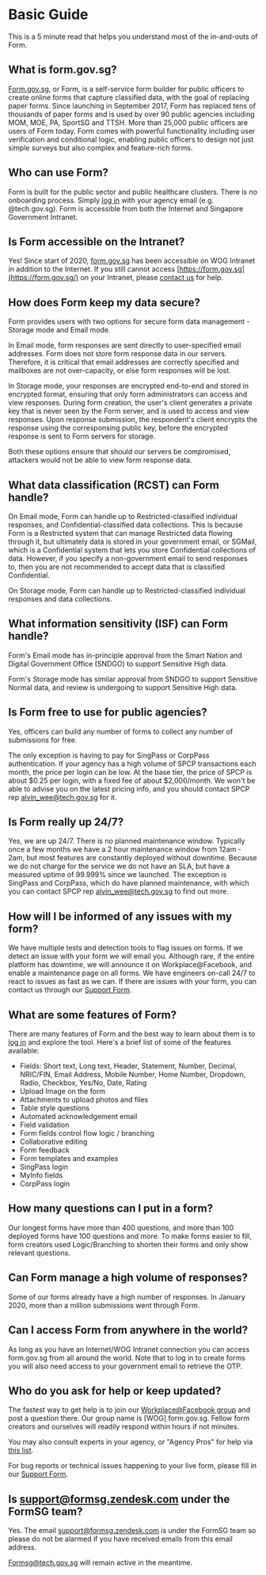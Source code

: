 # Basic Guide

This is a 5 minute read that helps you understand most of the in-and-outs of Form.

## What is form.gov.sg?

[Form.gov.sg](https://form.gov.sg/), or Form, is a self-service form builder for public officers to create online forms that capture classified data, with the goal of replacing paper forms. Since launching in September 2017, Form has replaced tens of thousands of paper forms and is used by over 90 public agencies including MOM, MOE, PA,  SportSG and TTSH. More than 25,000 public officers are users of Form today. Form comes with powerful functionality including user verification and conditional logic, enabling public officers to design not just simple surveys but also complex and feature-rich forms.

## Who can use Form?

Form is built for the public sector and public healthcare clusters. There is no onboarding process. Simply [log in](https://form.gov.sg/#!/signin) with your agency email (e.g. @tech.gov.sg). Form is accessible from both the Internet and Singapore Government Intranet.

## Is Form accessible on the Intranet?

Yes! Since start of 2020, [form.gov.sg](https://form.gov.sg/) has been accessible on WOG Intranet in addition to the Internet. If you still cannot access [https://form.gov.sg](https://form.gov.sg/) on your Intranet, please [contact us](https://go.gov.sg/formsg-support) for help.

## How does Form keep my data secure?

Form provides users with two options for secure form data management - Storage mode and Email mode.

In Email mode, form responses are sent directly to user-specified email addresses. Form does not store form response data in our servers. Therefore, it is critical that email addresses are correctly specified and mailboxes are not over-capacity, or else form responses will be lost.

In Storage mode, your responses are encrypted end-to-end and stored in encrypted format, ensuring that only form administrators can access and view responses. During form creation, the user's client generates a private key that is never seen by the Form server, and is used to access and view responses. Upon response submission, the respondent's client encrypts the response using the corresponsing public key, before the encrypted response is sent to Form servers for storage.

Both these options ensure that should our servers be compromised, attackers would not be able to view form response data. 

## What data classification (RCST) can Form handle?

On Email mode, Form can handle up to Restricted-classified individual responses, and Confidential-classified data collections. This is because Form is a Restricted system that can manage Restricted data flowing through it, but ultimately data is stored in your government email, or SGMail, which is a Confidential system that lets you store Confidential collections of data. However, if you specify a non-government email to send responses to, then you are not recommended to accept data that is classified Confidential.

On Storage mode, Form can handle up to Restricted-classified individual responses and data collections.

## What information sensitivity (ISF) can Form handle?

Form's Email mode has in-principle approval from the Smart Nation and Digital Government Office (SNDGO) to support Sensitive High data. 

Form's Storage mode has similar approval from SNDGO to support Sensitive Normal data, and review is undergoing to support Sensitive High data.

## Is Form free to use for public agencies?

Yes, officers can build any number of forms to collect any number of submissions for free. 

The only exception is having to pay for SingPass or CorpPass authentication. If your agency has a high volume of SPCP transactions each month, the price per login can be low. At the base tier, the price of SPCP is about $0.25 per login, with a fixed fee of about $2,000/month. We won't be able to advise you on the latest pricing info, and you should contact SPCP rep [alvin_wee@tech.gov.sg](mailto:alvin_wee@tech.gov.sg) for it.

## Is Form really up 24/7?

Yes, we are up 24/7. There is no planned maintenance window. Typically once a few months we have a 2 hour maintenance window from 12am - 2am, but most features are constantly deployed without downtime. Because we do not charge for the service we do not have an SLA, but have a measured uptime of 99.999% since we launched. The exception is SingPass and CorpPass, which do have planned maintenance, with which you can contact SPCP rep [alvin_wee@tech.gov.sg](mailto:alvin_wee@tech.gov.sg) to find out more.

## How will I be informed of any issues with my form?

We have multiple tests and detection tools to flag issues on forms. If we detect an issue with your form we will email you. Although rare, if the entire platform has downtime, we will announce it on Workplace@Facebook, and enable a maintenance page on all forms. We have engineers on-call 24/7 to react to issues as fast as we can. If there are issues with your form, you can contact us through our [Support Form](https://go.gov.sg/formsg-support).

## What are some features of Form?

There are many features of Form and the best way to learn about them is to [log in](https://form.gov.sg/#!/signin) and explore the tool. Here's a brief list of some of the features available:
- Fields: Short text, Long text, Header, Statement, Number, Decimal, NRIC/FIN, Email Address, Mobile Number, Home Number, Dropdown, Radio, Checkbox, Yes/No, Date, Rating
- Upload Image on the form
- Attachments to upload photos and files
- Table style questions
- Automated acknowledgement email
- Field validation
- Form fields control flow logic / branching
- Collaborative editing
- Form feedback
- Form templates and examples
- SingPass login
- MyInfo fields
- CorpPass login

## How many questions can I put in a form?

Our longest forms have more than 400 questions, and more than 100 deployed forms have 100 questions and more. To make forms easier to fill, form creators used Logic/Branching to shorten their forms and only show relevant questions.

## Can Form manage a high volume of responses?

Some of our forms already have a high number of responses. In January 2020, more than a million submissions went through Form.

## Can I access Form from anywhere in the world?

As long as you have an Internet/WOG Intranet connection you can access form.gov.sg from all around the world. Note that to log in to create forms you will also need access to your government email to retrieve the OTP.

## Who do you ask for help or keep updated?

The fastest way to get help is to join our [Workplace@Facebook group](https://onepublicservice.facebook.com/groups/299464690543915/) and post a question there. Our group name is [WOG] form.gov.sg. Fellow form creators and ourselves will readily respond within hours if not minutes. 

You may also consult experts in your agency, or "Agency Pros" for help via [this list](/AskAPro.html).

For bug reports or technical issues happening to your live form, please fill in our [Support Form](https://go.gov.sg/formsg-support).

## Is support@formsg.zendesk.com under the FormSG team?

Yes. The email support@formsg.zendesk.com is under the FormSG team so please do not be alarmed if you have received emails from this email address. 

Formsg@tech.gov.sg will remain active in the meantime. 
